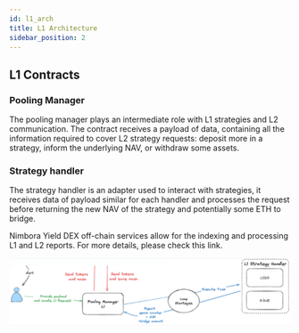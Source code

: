 ```yaml
---
id: l1_arch
title: L1 Architecture
sidebar_position: 2
---
```


## L1 Contracts

### Pooling Manager

The pooling manager plays an intermediate role with L1 strategies and L2 communication. The contract receives a payload of data, containing all the information required to cover L2 strategy requests: deposit more in a strategy, inform the underlying NAV, or withdraw some assets.

### Strategy handler

The strategy handler is an adapter used to interact with strategies, it receives data of payload similar for each handler and processes the request before returning the new NAV of the strategy and potentially some ETH to bridge.

Nimbora Yield DEX off-chain services allow for the indexing and processing L1 and L2 reports. For more details, please check this link.

![l1_arch](/content/L1_arch.png)
